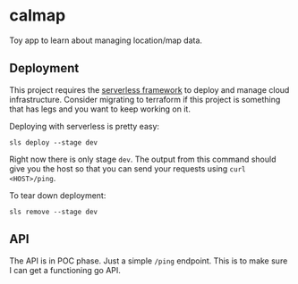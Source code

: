 # calmap
Toy app to learn about managing location/map data.

## Deployment
This project requires the [serverless framework](https://www.serverless.com/) to deploy and manage cloud infrastructure. Consider migrating to terraform if this project is something that has legs and you want to keep working on it.

Deploying with serverless is pretty easy:
```console
sls deploy --stage dev
```

Right now there is only stage `dev`.  The output from this command should give you the host so that you can send your requests using `curl <HOST>/ping`.

To tear down deployment:
```console
sls remove --stage dev
```

## API
The API is in POC phase.  Just a simple `/ping` endpoint.  This is to make sure I can get a functioning go API.

